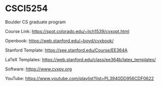 # CSCI5254
Boulder CS graduate program 

Course Link: https://spot.colorado.edu/~lich1539/cvxopt.html

Openbook: https://web.stanford.edu/~boyd/cvxbook/

Stanford Template: https://see.stanford.edu/Course/EE364A

LaTeX Templates: https://web.stanford.edu/class/ee364b/latex_templates/

Software: https://www.cvxpy.org

YouTube: https://www.youtube.com/playlist?list=PL3940DD956CDF0622
